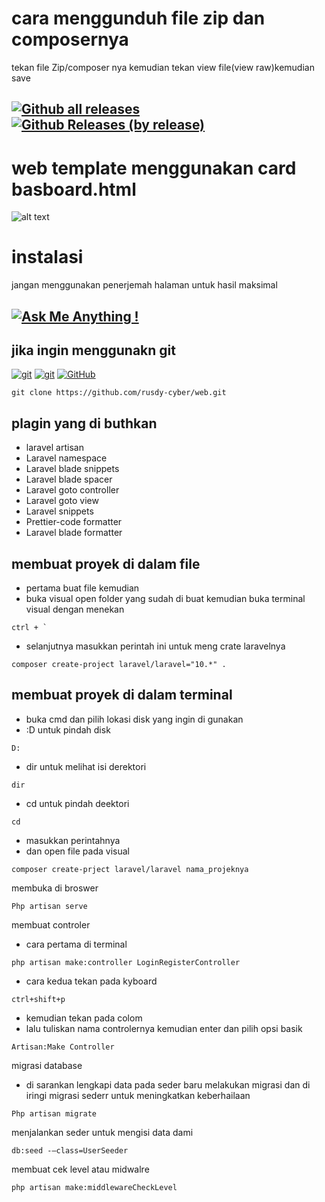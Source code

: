 # cara menggunduh file zip dan composernya
tekan file Zip/composer nya kemudian tekan view file(view raw)kemudian save
## [![Github all releases](https://img.shields.io/github/downloads/Naereen/StrapDown.js/total.svg)](https://GitHub.com/Naereen/StrapDown.js/releases/)  [![Github Releases (by release)](https://img.shields.io/github/downloads/Naereen/StrapDown.js/v1.0.0/total.svg)](https://GitHub.com/Naereen/StrapDown.js/releases/)
# web template menggunakan card basboard.html
![alt text](https://github.com/rusdy-cyber/web/blob/main/1.png?raw=true)
# instalasi
jangan menggunakan penerjemah halaman untuk hasil maksimal
## [![Ask Me Anything !](https://img.shields.io/badge/Ask%20me-anything-1abc9c.svg)](https://github.com/rusdy-cyber/web/issues/new) 
## jika ingin menggunakn git
[![git](https://badgen.net/badge/icon/git?icon=git&label)](https://git-scm.com)  [![git](https://img.shields.io/badge/--F05032?logo=git&logoColor=ffffff)](http://git-scm.com/) [![GitHub](https://img.shields.io/badge/--181717?logo=github&logoColor=ffffff)](https://github.com/) 
```
git clone https://github.com/rusdy-cyber/web.git
```
## plagin yang di buthkan
- laravel artisan
- Laravel namespace
- Laravel blade snippets
- Laravel blade spacer
- Laravel goto controller
- Laravel goto view
- Laravel snippets
- Prettier-code formatter
- Laravel blade formatter
## membuat proyek di dalam file 
- pertama buat file kemudian
- buka visual open folder yang sudah di buat kemudian buka terminal visual dengan menekan
```
ctrl + `
```
- selanjutnya masukkan perintah ini untuk meng crate laravelnya
```
composer create-project laravel/laravel="10.*" .
```
## membuat proyek di dalam terminal
- buka cmd dan pilih lokasi disk yang ingin di gunakan
- :D untuk pindah disk
```
D:
```
- dir untuk melihat isi derektori
```
dir
```
- cd untuk pindah deektori
```
cd
```
- masukkan perintahnya
- dan open file pada visual
```
composer create-prject laravel/laravel nama_projeknya
```
membuka di broswer
```
Php artisan serve
```
membuat controler
- cara pertama di terminal
```
php artisan make:controller LoginRegisterController
```
- cara kedua tekan pada kyboard
```
ctrl+shift+p
```
- kemudian tekan pada colom
- lalu tuliskan nama controlernya kemudian enter dan pilih opsi basik
```
Artisan:Make Controller
```
migrasi database
- di sarankan lengkapi data pada seder baru melakukan migrasi dan di iringi migrasi sederr untuk meningkatkan keberhailaan
```
Php artisan migrate
```
menjalankan seder untuk mengisi data dami
```
db:seed -–class=UserSeeder
```
membuat cek level atau midwalre
```
php artisan make:middlewareCheckLevel
```
